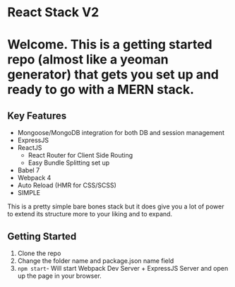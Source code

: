 # React Stack V2

# Welcome. This is a getting started repo (almost like a yeoman generator) that gets you set up and ready to go with a MERN stack.

## Key Features
- Mongoose/MongoDB integration for both DB and session management
- ExpressJS
- ReactJS
  - React Router for Client Side Routing
  - Easy Bundle Splitting set up 
- Babel 7 
- Webpack 4
- Auto Reload (HMR for CSS/SCSS)
- SIMPLE

This is a pretty simple bare bones stack but it does give you a lot of power to extend its structure more to your liking and to expand. 

## Getting Started
1. Clone the repo
2. Change the folder name and package.json name field
3. `npm start`- Will start Webpack Dev Server + ExpressJS Server and open up the page in your browser.
